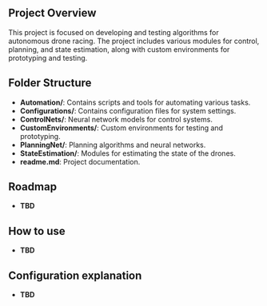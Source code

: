 ## Project Overview

This project is focused on developing and testing algorithms for autonomous drone racing. The project includes various modules for control, planning, and state estimation, along with custom environments for prototyping and testing.

## Folder Structure

- **Automation/**: Contains scripts and tools for automating various tasks.
- **Configurations/**: Contains configuration files for system settings.
- **ControlNets/**: Neural network models for control systems.
- **CustomEnvironments/**: Custom environments for testing and prototyping.
- **PlanningNet/**: Planning algorithms and neural networks.
- **StateEstimation/**: Modules for estimating the state of the drones.
- **readme.md**: Project documentation.

## Roadmap
- **TBD**

## How to use
- **TBD**

## Configuration explanation
- **TBD** 

